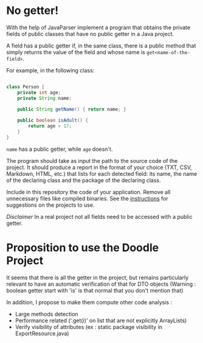 # No getter!

With the help of JavaParser implement a program that obtains the private fields of public classes that have no public getter in a Java project. 

A field has a public getter if, in the same class, there is a public method that simply returns the value of the field and whose name is `get<name-of-the-field>`.

For example, in the following class:

```Java

class Person {
    private int age;
    private String name;
    
    public String getName() { return name; }

    public boolean isAdult() {
        return age > 17;
    }
}
```

`name` has a public getter, while `age` doesn't.

The program should take as input the path to the source code of the project. It should produce a report in the format of your choice (TXT, CSV, Markdown, HTML, etc.) that lists for each detected field: its name, the name of the declaring class and the package of the declaring class.

Include in this repository the code of your application. Remove all unnecessary files like compiled binaries. See the [instructions](../subject.md) for suggestions on the projects to use.

*Disclaimer* In a real project not all fields need to be accessed with a public getter.


# Proposition to use the Doodle Project

It seems that there is all the getter in the project, but remains particularly relevant to have an automatic verification of that for DTO objects (Warning : boolean getter start with 'is' is that normal that you don't mention that)

In addition, I propose to make them compute other code analysis :

- Large methods detection
- Performance related ('.get(i)' on list that are not explicitly ArrayLists)
- Verify visibility of attributes (ex : static package visibility in ExportResource.java)  
